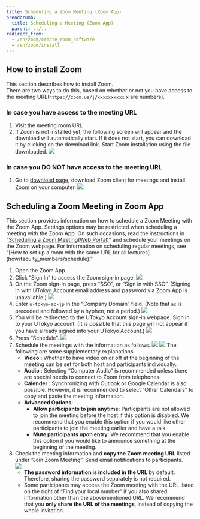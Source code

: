 ```yaml
---
title: Scheduling a Zoom Meeting (Zoom App)
breadcrumb:
  title: Scheduling a Meeting (Zoom App)
  parent: ../..
redirect_from:
  - /en/zoom/create_room_software
  - /en/zoom/install
---
```


## How to install Zoom

This section describes how to install Zoom.  
There are two ways to do this, based on whether or not you have access to the meeting URL(`https://zoom.us/j/xxxxxxxxxx` x are numbers).  

### In case you have access to the meeting URL
  1. Visit the meeting room URL
  1. If Zoom is not installed yet, the following screen will appear and the download will automatically start. If it does not start, you can download it by clicking on the download link. Start Zoom installation using the file downloaded.    ![](pc_with_url.png)
  
  
### In case you DO NOT have access to the meeting URL
  1. Go to <a href="https://zoom.us/download" target="_blank">download page</a>, download Zoom client for meetings and install Zoom on your computer.
	![](pc_web.png) 

## Scheduling a Zoom Meeting in Zoom App

This section provides information on how to schedule a Zoom Meeting with the Zoom App. Settings options may be restricted when scheduling a meeting with the Zoom App. On such occasions, read the instructions in “[Scheduling a Zoom Meeting(Web Portal)](/en/zoom/create_room)” and schedule your meetings on the Zoom webpage. For information on scheduling regular meetings, see “[How to set up a room with the same URL for all lectures] (how/faculty_members/schedule).”

<ol>
  <li> Open the Zoom App. </li>
  <li> Click “Sign In” to access the Zoom sign-in page.
      <img src="/en/zoom/signin/4.png"> </li>
  <li> On the Zoom sign-in page, press “SSO”, or “Sign in with SSO”. (Signing in with UTokyo Account email address and password via Zoom App is unavailable.)
      <img src="/en/zoom/signin/5.png"> </li>
  <li> Enter <code>u-tokyo-ac-jp</code> in the “Company Domain” field. (Note that <code>ac</code> is preceded and followed by a hyphen, not a period.)
      <img src="/en/zoom/signin/6.png"> </li>
  <li> You will be redirected to the UTokyo Account sign-in webpage. Sign in to your UTokyo account. (It is possible that this page will not appear if you have already signed into your UTokyo Account.)
      <img src="/en/zoom/signin/2.png"> </li>
  <li> Press “Schedule”.
      <img src="top2.png"> </li>
  <li> Schedule the meetings with the information as follows.
      <img src="schedule.png">
      <img src="schedule_detail.png">
    The following are some supplementary explanations.  
    <ul>
      <li> <strong>Video</strong> : Whether to have video on or off at the beginning of the meeting can be set for both host and participants individually. </li>
      <li> <strong>Audio</strong> : Selecting “Computer Audio” is recommended unless there are special needs to connect to Zoom from telephones.</li>
      <li> <strong>Calender</strong> : Synchronizing with Outlook or Google Calendar is also possible. However, it is recommended to select “Other Calendars” to copy and paste the meeting information. </li>  
      <li> <strong>Advanced Options</strong>:   
        <ul>
          <li> <strong>Allow participants to join anytime</strong>: Participants are not allowed to join the meeting before the host if this option is disabled. We recommend that you enable this option if you would like other participants to join the meeting earlier and have a talk. </li>
          <li> <strong>Mute participants upon entry</strong>: We recommend that you enable this option if you would like to announce something at the beginning of the meeting. </li>
        </ul>
      </li>
    </ul>
  </li>
  <li> Check the meeting information and <strong>copy the Zoom meeting URL</strong> listed under “Join Zoom Meeting”. Send email notifications to participants.<br>
      <img src="schedule_info.png"> 
    <ul>
      <li> <strong>The password information is included in the URL</strong> by default. Therefore, sharing the password separately is not required.</li>
      <li> Some participants may access the Zoom meeting with the URL listed on the right of “Find your local number” if you also shared information other than the abovementioned URL. We recommend that you <strong>only share the URL of the meetings</strong>, instead of copying the whole invitation. </li>
    </ul>
  </li>
</ol>
